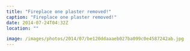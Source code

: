 ```yaml
---
title: "Fireplace one plaster removed!"
caption: "Fireplace one plaster removed!"
date: 2014-07-24T04:32Z
location: ""

image: /images/photos/2014/07/be120ddaaaeb027ba099c0e4587242ab.jpg
---
```

